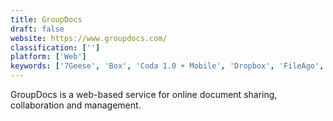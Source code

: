```yaml
---
title: GroupDocs
draft: false 
website: https://www.groupdocs.com/
classification: ['']
platform: ['Web']
keywords: ['7Geese', 'Box', 'Coda 1.0 + Mobile', 'Dropbox', 'FileAgo', 'Madsonic', 'Mapme', 'Matrify', 'Opacity Storage', 'Pydio', 'Radicale', 'Ragic', 'Riskturn', 'SPIP', 'Slack', 'TaxJar', 'TeamWox', 'Verafin', 'Viravis', 'Weekdone', 'World Happiness Map']
---
```

GroupDocs is a web-based service for online document sharing, collaboration and management.